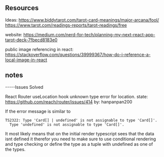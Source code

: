 ## Resources

Ideas: 
https://www.biddytarot.com/tarot-card-meanings/major-arcana/fool/
https://www.tarot.com/readings-reports/tarot-readings/free

website: https://medium.com/nerd-for-tech/planning-my-next-react-app-tarot-deck-7fbecd8183e0

public image referencing in react: https://stackoverflow.com/questions/39999367/how-do-i-reference-a-local-image-in-react


## notes

-----Issues Solved

React Router useLocation hook unknown type error for location. state: 
https://github.com/reach/router/issues/414
by: hanpanpan200

If the error message is similar to
```
TS2322: Type 'Card[] | undefined' is not assignable to type 'Card[]'.
  Type 'undefined' is not assignable to type 'Card[]'.
```
It most likely means that on the initial render typescript sees that the data isnt defined it therefor you need to make sure to use conditional rendering and type checking or define the type as a tuple with undefined as one of the types. 